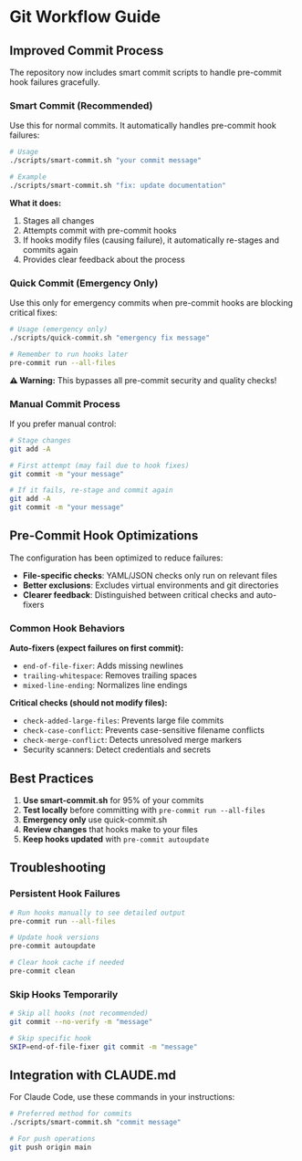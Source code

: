 # Git Workflow Guide

## Improved Commit Process

The repository now includes smart commit scripts to handle pre-commit hook failures gracefully.

### Smart Commit (Recommended)

Use this for normal commits. It automatically handles pre-commit hook failures:

```bash
# Usage
./scripts/smart-commit.sh "your commit message"

# Example
./scripts/smart-commit.sh "fix: update documentation"
```

**What it does:**
1. Stages all changes
2. Attempts commit with pre-commit hooks
3. If hooks modify files (causing failure), it automatically re-stages and commits again
4. Provides clear feedback about the process

### Quick Commit (Emergency Only)

Use this only for emergency commits when pre-commit hooks are blocking critical fixes:

```bash
# Usage (emergency only)
./scripts/quick-commit.sh "emergency fix message"

# Remember to run hooks later
pre-commit run --all-files
```

**⚠️ Warning:** This bypasses all pre-commit security and quality checks!

### Manual Commit Process

If you prefer manual control:

```bash
# Stage changes
git add -A

# First attempt (may fail due to hook fixes)
git commit -m "your message"

# If it fails, re-stage and commit again
git add -A
git commit -m "your message"
```

## Pre-Commit Hook Optimizations

The configuration has been optimized to reduce failures:

- **File-specific checks**: YAML/JSON checks only run on relevant files
- **Better exclusions**: Excludes virtual environments and git directories
- **Clearer feedback**: Distinguished between critical checks and auto-fixers

### Common Hook Behaviors

**Auto-fixers (expect failures on first commit):**
- `end-of-file-fixer`: Adds missing newlines
- `trailing-whitespace`: Removes trailing spaces
- `mixed-line-ending`: Normalizes line endings

**Critical checks (should not modify files):**
- `check-added-large-files`: Prevents large file commits
- `check-case-conflict`: Prevents case-sensitive filename conflicts
- `check-merge-conflict`: Detects unresolved merge markers
- Security scanners: Detect credentials and secrets

## Best Practices

1. **Use smart-commit.sh** for 95% of your commits
2. **Test locally** before committing with `pre-commit run --all-files`
3. **Emergency only** use quick-commit.sh
4. **Review changes** that hooks make to your files
5. **Keep hooks updated** with `pre-commit autoupdate`

## Troubleshooting

### Persistent Hook Failures
```bash
# Run hooks manually to see detailed output
pre-commit run --all-files

# Update hook versions
pre-commit autoupdate

# Clear hook cache if needed
pre-commit clean
```

### Skip Hooks Temporarily
```bash
# Skip all hooks (not recommended)
git commit --no-verify -m "message"

# Skip specific hook
SKIP=end-of-file-fixer git commit -m "message"
```

## Integration with CLAUDE.md

For Claude Code, use these commands in your instructions:

```bash
# Preferred method for commits
./scripts/smart-commit.sh "commit message"

# For push operations
git push origin main
```
